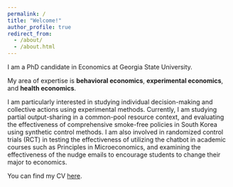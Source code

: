 ```yaml
---
permalink: /
title: "Welcome!"
author_profile: true
redirect_from: 
  - /about/
  - /about.html
---
```


I am a PhD candidate in Economics at Georgia State University.

My area of expertise is **behavioral economics**, **experimental economics**, and **health economics**.

I am particularly interested in studying individual decision-making and collective actions using experimental methods. Currently, I am studying partial output-sharing in a common-pool resource context, and evaluating the effectiveness of comprehensive smoke-free policies in South Korea using synthetic control methods. I am also involved in randomized control trials (RCT) in testing the effectiveness of utilizing the chatbot in academic courses such as Principles in Microeconomics, and examining the effectiveness of the nudge emails to encourage students to change their major to economics.

You can find my CV [here](https://github.com/ejung11/ejung11.github.io/files/CV_EyeEoun_Jung_2024.pdf).  